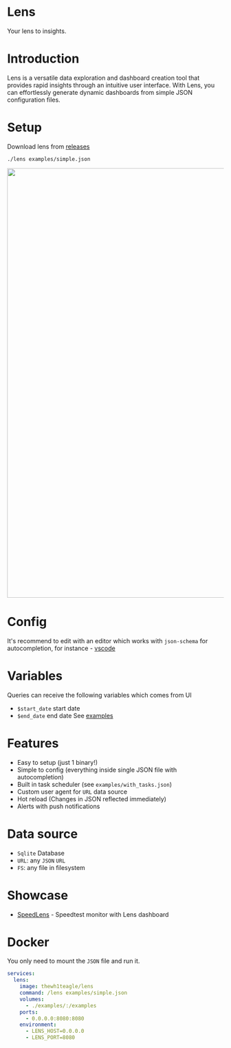 # Lens

Your lens to insights.

# Introduction

Lens is a versatile data exploration and dashboard creation tool that provides rapid insights through an intuitive user interface. With Lens, you can effortlessly generate dynamic dashboards from simple JSON configuration files.

# Setup

Download lens from [releases](https://github.com/thewh1teagle/Lens/releases/latest)

```console
./lens examples/simple.json
```

<img width=1000 src="https://github.com/thewh1teagle/Lens/assets/61390950/12bc9528-1945-4fbd-a6c3-90cdcef1ddcd" />

# Config
It's recommend to edit with an editor which works with `json-schema` for autocompletion, for instance - [vscode](https://code.visualstudio.com/download)

# Variables

Queries can receive the following variables which comes from UI

- `$start_date` start date
- `$end_date` end date
See [examples](examples)

# Features

- Easy to setup (just 1 binary!)
- Simple to config (everything inside single JSON file with autocompletion)
- Built in task scheduler (see `examples/with_tasks.json`)
- Custom user agent for `URL` data source
- Hot reload (Changes in JSON reflected immediately)
- Alerts with push notifications

# Data source
- `Sqlite` Database
- `URL`: any `JSON` `URL`
- `FS`: any file in filesystem

# Showcase

- [SpeedLens](https://github.com/thewh1teagle/SpeedLens) - Speedtest monitor with Lens dashboard

# Docker

You only need to mount the `JSON` file and run it.

```yaml
services:
  lens:
    image: thewh1teagle/lens
    command: /lens examples/simple.json
    volumes:
      - ./examples/:/examples
    ports:
      - 0.0.0.0:8080:8080
    environment:
      - LENS_HOST=0.0.0.0
      - LENS_PORT=8080
```
